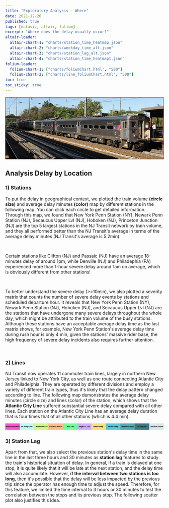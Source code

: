```yaml
---
title: "Exploratory Analysis - Where"
date: 2021-12-20
published: true
tags: [dataviz, altair, folium]
excerpt: "Where does the delay usually occur?"
altair-loader:
  altair-chart-1: "charts/station_time_heatmap.json"
  altair-chart-2: "charts/weekday_time_alt.json"
  altair-chart-3: "charts/station_lag_alt.json"
  altair-chart-4: "charts/station_time_heatmap1.json"
folium-loader:
  folium-chart-1: ["charts/foliumChart.html", "500"]
  folium-chart-2: ["charts/line_foliumChart.html", "500"]
toc: true
toc_sticky: true
---
```

![NJ_Transit_Amtrak](https://raw.githubusercontent.com/penelope0318/Amtrak_Train_Delay/master/assets/images/us_njtransit_nec.jpeg)

## Analysis Delay by Location 

### 1) Stations 
To put the delay in geographical context, we plotted the train volume **(circle size)** and average delay minutes **(color)** map by different stations in the following map. You can click each circle to get detailed information.  Through this map, we found that New York Penn Station (NY),  Newark Penn Station (NJ), Secaucus Upper Lvl (NJ), Hoboken (NJ), Princeton Junction (NJ) are the top 5 largest stations in the NJ Transit network by train volume, and they all performed better than the NJ Transit's average in terms of the average delay minutes (NJ Transit's average is 5.2min).
<div id="folium-chart-1"></div>
<br> 

Certain stations like Clifton (NJ) and Passaic (NJ) have an average 18-minutes delay of around 1pm, while Denville (NJ) and Philadephia (PA) experienced more than 1-hour severe delay around 1am on average, which is obviously different from other stations! 
<div id="altair-chart-1"></div>
<br> 

To better understand the severe delay (>=10min), we also plotted a severity matrix that counts the number of severe delay events by stations and scheduled departure hour. It reveals that New York Penn Station (NY), Newark Penn Station (NJ), Hoboken (NJ), and Secaucus Upper Lvl (NJ) are the stations that have undergone many severe delays throughout the whole day, which might be attributed to the train volume of the busy stations. Although these stations have an acceptable average delay time as the last matrix shows, for example, New York Penn Station's average delay time during rush hour is only 4 min, given the stations' massive rider base, the high frequency of severe delay incidents also requires further attention.
<div id="altair-chart-4"></div>
<br> 

### 2) Lines
NJ Transit now operates 11 commuter train lines, largely in northern New Jersey linked to New York City, as well as one route connecting Atlantic City and Philadelphia. They are operated by different divisions and employ a variety of different train types, thus it's likely that the delay pattern changed according to line. The following map demonstrates the average delay minutes (circle size) and lines (color) of the station, which shows that the **Atlantic City Line** suffered substantial severe delay compared with all other lines. Each station on the Atlantic City Line has an average delay duration that is four times that of all other stations (which is 4.4 min).

![line_legend](https://raw.githubusercontent.com/penelope0318/Amtrak_Train_Delay/master/assets/images/line_legend.jpg)
<div id="folium-chart-2"></div>

### 3) Station Lag
Apart from that, we also select the previous station's delay time in the same line in the last three hours and 30 minutes as **station lag** features to study the train's historical situation of delay. In general, if a train is delayed at one stop, it is quite likely that it will be late at the next station, and the delay time will also accumulate. However, **if the interval between two stations is too long**, then it's possible that the delay will be less impacted by the previous trip since the operator has enough time to adjust the speed. Therefore, for this feature, we limited the time interval to 3 hours or 30 minutes to test the correlation between the stops and its previous stop. The following scatter plot also justifies this idea.
<div id="altair-chart-3"></div>



